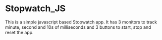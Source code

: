 # Stopwatch_JS
This is a simple javascript based Stopwatch app. It has 3 monitors to track minute, second and 10s of milliseconds and 3 buttons to start, stop and reset the app.
